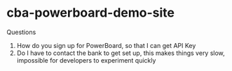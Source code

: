 # cba-powerboard-demo-site

Questions
1. How do you sign up for PowerBoard, so that I can get API Key
2. Do I have to contact the bank to get set up, this makes things very slow, impossible for developers to experiment quickly